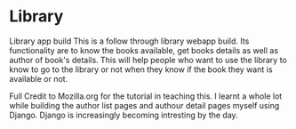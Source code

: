 # Library
Library app build
This is a follow through library webapp build. Its functionality are to know the books available, get books details as well as author of book's details.
This will help people who want to use the library to know to go to the library or not when they know if the book they want is available or not.

Full Credit to Mozilla.org for the tutorial in teaching this. I learnt a whole lot while building the author list pages and authour detail pages myself using Django. Django is increasingly becoming intresting by the day.
